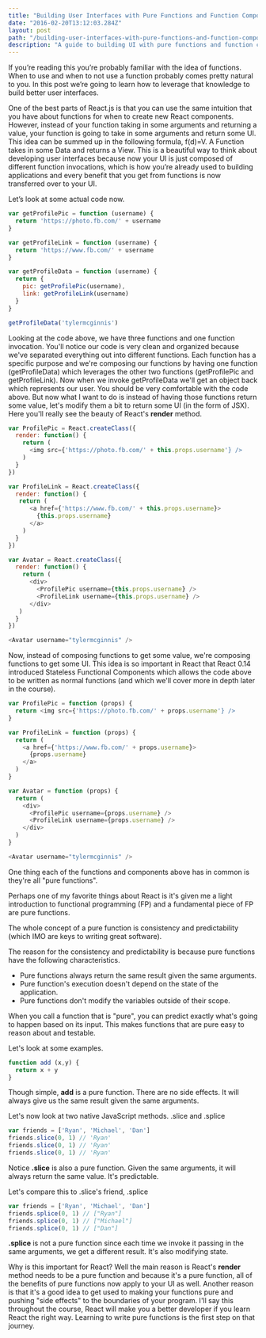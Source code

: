 ```yaml
---
title: "Building User Interfaces with Pure Functions and Function Composition in React"
date: "2016-02-20T13:12:03.284Z"
layout: post
path: "/building-user-interfaces-with-pure-functions-and-function-composition-in-react-js/"
description: "A guide to building UI with pure functions and function composition in React"
---
```


If you’re reading this you’re probably familiar with the idea of functions. When
to use and when to not use a function probably comes pretty natural to you. In
this post we’re going to learn how to leverage that knowledge to build better
user interfaces.

One of the best parts of React.js is that you can use the same intuition that
you have about functions for when to create new React components. However,
instead of your function taking in some arguments and returning a value, your
function is going to take in some arguments and return some UI. This idea can be
summed up in the following formula, f(d)=V. A Function takes in some Data and
returns a View. This is a beautiful way to think about developing user
interfaces because now your UI is just composed of different function
invocations, which is how you’re already used to building applications and every
benefit that you get from functions is now transferred over to your UI.

Let’s look at some actual code now.

```javascript
var getProfilePic = function (username) {
  return 'https://photo.fb.com/' + username
}

var getProfileLink = function (username) {
  return 'https://www.fb.com/' + username
}

var getProfileData = function (username) {
  return {
    pic: getProfilePic(username),
    link: getProfileLink(username)
  }
}

getProfileData('tylermcginnis')
```

Looking at the code above, we have three functions and one function invocation.
You'll notice our code is very clean and organized because we've separated
everything out into different functions. Each function has a specific purpose
and we're composing our functions by having one function (getProfileData) which
leverages the other two functions (getProfilePic and getProfileLink). Now when
we invoke getProfileData we'll get an object back which represents our user. You
should be very comfortable with the code above. But now what I want to do is
instead of having those functions return some value, let's modify them a bit to
return some UI (in the form of JSX). Here you'll really see the beauty of
React's **render** method.

```javascript
var ProfilePic = React.createClass({
  render: function() {
    return (
      <img src={'https://photo.fb.com/' + this.props.username'} />
    )
  }
})
```
```javascript
var ProfileLink = React.createClass({
  render: function() {
   return (
      <a href={'https://www.fb.com/' + this.props.username}>
        {this.props.username}
      </a>
    )
  }
})
```
```javascript
var Avatar = React.createClass({
  render: function() {
    return (
      <div>
        <ProfilePic username={this.props.username} />
        <ProfileLink username={this.props.username} />
      </div>
   )
  }
})
```
```javascript
<Avatar username="tylermcginnis" />
```

Now, instead of composing functions to get some value, we're composing functions
to get some UI. This idea is so important in React that React 0.14 introduced
Stateless Functional Components which allows the code above to be written as
normal functions (and which we'll cover more in depth later in the course).

```javascript
var ProfilePic = function (props) {
  return <img src={'https://photo.fb.com/' + props.username'} />
}
```
```javascript
var ProfileLink = function (props) {
  return (
    <a href={'https://www.fb.com/' + props.username}>
      {props.username}
    </a>
  )
}
```
```javascript
var Avatar = function (props) {
  return (
    <div>
      <ProfilePic username={props.username} />
      <ProfileLink username={props.username} />
    </div>
  )
}
```
```javascript
<Avatar username="tylermcginnis" />
```

One thing each of the functions and components above has in common is they're
all "pure functions".

Perhaps one of my favorite things about React is it's given me a light
introduction to functional programming (FP) and a fundamental piece of FP are
pure functions.

The whole concept of a pure function is consistency and predictability (which
IMO are keys to writing great software).

The reason for the consistency and predictability is because pure functions have
the following characteristics.

- Pure functions always return the same result given the same arguments.
- Pure function's execution doesn't depend on the state of the application.
- Pure functions don't modify the variables outside of their scope.

When you call a function that is "pure", you can predict exactly what's going to
happen based on its input. This makes functions that are pure easy to reason
about and testable.

Let's look at some examples.

```javascript
function add (x,y) {
  return x + y
}
```

Though simple, **add** is a pure function. There are no side effects. It will
always give us the same result given the same arguments.

Let's now look at two native JavaScript methods. .slice and .splice

```javascript
var friends = ['Ryan', 'Michael', 'Dan']
friends.slice(0, 1) // 'Ryan'
friends.slice(0, 1) // 'Ryan'
friends.slice(0, 1) // 'Ryan'
```

Notice **.slice** is also a pure function. Given the same arguments, it will
always return the same value. It's predictable.

Let's compare this to .slice's friend, .splice

```javascript
var friends = ['Ryan', 'Michael', 'Dan']
friends.splice(0, 1) // ["Ryan"]
friends.splice(0, 1) // ["Michael"]
friends.splice(0, 1) // ["Dan"]
```

**.splice** is not a pure function since each time we invoke it passing in the
same arguments, we get a different result. It's also modifying state.

Why is this important for React? Well the main reason is React's **render**
method needs to be a pure function and because it's a pure function, all of the
benefits of pure functions now apply to your UI as well. Another reason is that
it's a good idea to get used to making your functions pure and pushing "side
effects" to the boundaries of your program. I'll say this throughout the course,
React will make you a better developer if you learn React the right way.
Learning to write pure functions is the first step on that journey.